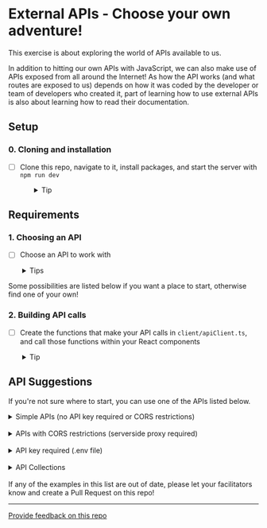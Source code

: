 # External APIs - Choose your own adventure!

This exercise is about exploring the world of APIs available to us.

In addition to hitting our own APIs with JavaScript, we can also make use of APIs exposed from all around the Internet! As how the API works (and what routes are exposed to us) depends on how it was coded by the developer or team of developers who created it, part of learning how to use external APIs is also about learning how to read their documentation.

## Setup

### 0. Cloning and installation

- [ ] Clone this repo, navigate to it, install packages, and start the server with `npm run dev`
  <details style="padding-left: 2em">
    <summary>Tip</summary>

  ```sh
  cd consuming-external-apis
  npm i
  npm run dev
  ```

  </details>

## Requirements

### 1. Choosing an API

- [ ] Choose an API to work with
<details style="padding-left: 2em">
  <summary>Tips</summary>
  
  * If you choose an API that enforces CORS, you'll need to consume that API from your server-side, and consume your own API from the client-side (i.e. using your server as a proxy).
  * If you choose an API that requires a key or other authentication token, you will need to create a .env (to keep your key hidden from git).
</details>

Some possibilities are listed below if you want a place to start, otherwise find one of your own!

### 2. Building API calls

- [ ] Create the functions that make your API calls in `client/apiClient.ts`, and call those functions within your React components
<details style="padding-left: 2em">
  <summary>Tip</summary>
  
  There is a basic API route set up for you - you may wish to use this as a template.
</details>

## API Suggestions

If you're not sure where to start, you can use one of the APIs listed below.

<details>
  <summary>Simple APIs (no API key required or CORS restrictions)</summary>

- https://www.boredapi.com: suggest a random activity
- https://dog.ceo/api: dog pictures
- https://randomfox.ca/floof: random fox pictures
- https://pokeapi.co/docs/v2: Pokémon
- https://swapi.dev: Star Wars
- https://disneyapi.dev/docs: Disney characters
- https://open-meteo.com/: weather
- https://wheretheiss.at/w/developer: get the latitude and longitude of the International Space Station
- https://eda-te-reo.herokuapp.com: whakataukī (Māori proverbs) and their translations
</details>
<br />

<details>
  <summary>APIs with CORS restrictions (serverside proxy required)</summary>

- https://www.affirmations.dev: positive affirmations/quotes
- https://openlibrary.org/developers/api: books
</details>
<br />

<details>
  <summary>API key required (.env file)</summary>

- https://www.omdbapi.com: movies
- https://thecatapi.com: cat pictures
- https://developer.marvel.com: Marvel comics
- https://the-one-api.dev: Lord of the Rings
- https://www.tepapa.govt.nz/learn/research/datasets/collections-api Te Papa Collections
- https://data.rijksmuseum.nl/object-metadata/api: Rijksmuseum (art)
- https://opendata.metlink.org.nz: Metlink (Wellington public transport)
- https://dev-portal.at.govt.nz: Auckland Transport
- https://docs.opencollective.com/help/contributing/development/api: GraphQL
</details>
<br />

<details>
  <summary>API Collections</summary>

- https://api.nasa.gov: a library of APIs from NASA (picture of the day, natural event tracker, etc.)
- https://github.com/public-apis/public-apis: a LOT of APIs (inaccurate in places, use this to help start your search but you'll have to investigate the APIs themselves, and please note that a few of them may have triggering or NSFW content, so please proceed with care)
</details>
<br />
If any of the examples in this list are out of date, please let your facilitators know and create a Pull Request on this repo!

---

[Provide feedback on this repo](https://docs.google.com/forms/d/e/1FAIpQLSfw4FGdWkLwMLlUaNQ8FtP2CTJdGDUv6Xoxrh19zIrJSkvT4Q/viewform?usp=pp_url&entry.1958421517=consuming-external-apis)
